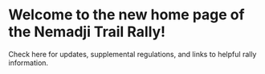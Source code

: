# Welcome to the new home page of the Nemadji Trail Rally!

Check here for updates, supplemental regulations, and links to helpful rally information.
